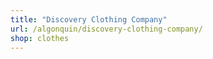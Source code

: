 ```yaml
---
title: "Discovery Clothing Company"
url: /algonquin/discovery-clothing-company/
shop: clothes
---
```


